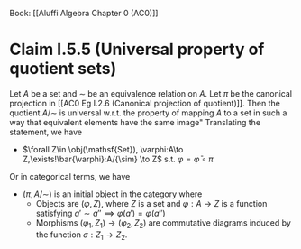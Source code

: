 Book: [[Aluffi Algebra Chapter 0 (AC0)]]
# Claim I.5.5 (Universal property of quotient sets)
Let $A$ be a set and $\sim$ be an equivalence relation on $A$.
Let $\pi$ be the canonical projection in [[AC0 Eg I.2.6 (Canonical projection of quotient)]]. 
Then the quotient $A/{\sim}$ is universal w.r.t. the property of mapping $A$ to a set in such a way that equivalent elements have the same image"
Translating the statement, we have
- $\forall Z\in \obj(\mathsf{Set}), \varphi:A\to Z,\exists!\bar{\varphi}:A/{\sim} \to Z$ s.t. $\varphi=\bar{\varphi}\circ \pi$ 

Or in categorical terms, we have
- $(\pi,A/\sim)$ is an initial object in the category where
	- Objects are $(\varphi,Z)$, where $Z$ is a set and $\varphi:A\to Z$ is a function satisfying $a'\sim a''\implies \varphi(a')=\varphi(a'')$
	- Morphisms $(\varphi_{1},Z_{1})\to(\varphi_{2},Z_{2})$ are commutative diagrams induced by the function $\sigma:Z_{1}\to Z_{2}$.